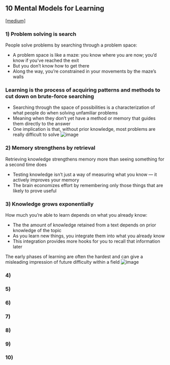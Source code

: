 ## 10 Mental Models for Learning
[[medium]](https://medium.com/better-humans/10-mental-models-for-learning-anything-318446320c1e)

### 1) Problem solving is search
People solve problems by searching through a problem space:
- A problem space is like a maze: you know where you are now; you’d know if you’ve reached the exit 
- But you don’t know how to get there
- Along the way, you’re constrained in your movements by the maze’s walls

### Learning is the process of acquiring patterns and methods to cut down on brute-force searching
- Searching through the space of possibilities is a characterization of what people do when solving unfamiliar problems
- Meaning when they don’t yet have a method or memory that guides them directly to the answer
- One implication is that, without prior knowledge, most problems are really difficult to solve
![image](https://user-images.githubusercontent.com/33378140/236643994-0bf922e0-9c2a-465b-ad51-5702292f3b4a.png)

### 2) Memory strengthens by retrieval
Retrieving knowledge strengthens memory more than seeing something for a second time does
- Testing knowledge isn’t just a way of measuring what you know — it actively improves your memory
- The brain economizes effort by remembering only those things that are likely to prove useful

### 3) Knowledge grows exponentially
How much you’re able to learn depends on what you already know:
- The the amount of knowledge retained from a text depends on prior knowledge of the topic
- As you learn new things, you integrate them into what you already know
- This integration provides more hooks for you to recall that information later

The early phases of learning are often the hardest and can give a misleading impression of future difficulty within a field
![image](https://user-images.githubusercontent.com/33378140/236644552-3f6198a1-6a4f-4757-adb7-265bcef788c5.png)

### 4)

### 5)

### 6)

### 7)

### 8)

### 9)

### 10)
